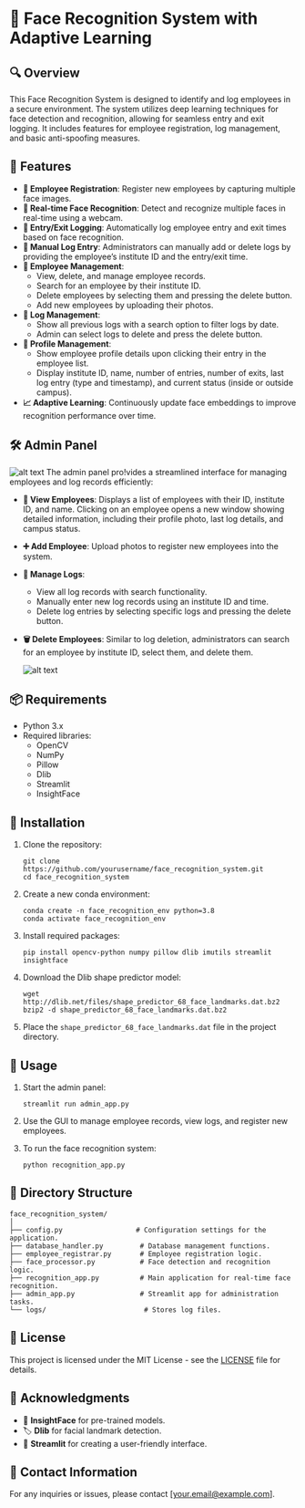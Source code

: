 # 🚀 Face Recognition System with Adaptive Learning

## 🔍 Overview
This Face Recognition System is designed to identify and log employees in a secure environment. The system utilizes deep learning techniques for face detection and recognition, allowing for seamless entry and exit logging. It includes features for employee registration, log management, and basic anti-spoofing measures.

## 🌟 Features
- **👤 Employee Registration**: Register new employees by capturing multiple face images.
- **📸 Real-time Face Recognition**: Detect and recognize multiple faces in real-time using a webcam.
- **📜 Entry/Exit Logging**: Automatically log employee entry and exit times based on face recognition.
- **📝 Manual Log Entry**: Administrators can manually add or delete logs by providing the employee’s institute ID and the entry/exit time.
- **👥 Employee Management**:
  - View, delete, and manage employee records.
  - Search for an employee by their institute ID.
  - Delete employees by selecting them and pressing the delete button.
  - Add new employees by uploading their photos.
- **📑 Log Management**:
  - Show all previous logs with a search option to filter logs by date.
  - Admin can select logs to delete and press the delete button.
- **📌 Profile Management**:
  - Show employee profile details upon clicking their entry in the employee list.
  - Display institute ID, name, number of entries, number of exits, last log entry (type and timestamp), and current status (inside or outside campus).
- **📈 Adaptive Learning**: Continuously update face embeddings to improve recognition performance over time.

## 🛠️ Admin Panel
![alt text](<data/Project Screenshot/Admin_panel_1.png>)
The admin panel pro!vides a streamlined interface for managing employees and log records efficiently:
- **👀 View Employees**: Displays a list of employees with their ID, institute ID, and name. Clicking on an employee opens a new window showing detailed information, including their profile photo, last log details, and campus status.
- **➕ Add Employee**: Upload photos to register new employees into the system.
- **📂 Manage Logs**:
  - View all log records with search functionality.
  - Manually enter new log records using an institute ID and time.
  - Delete log entries by selecting specific logs and pressing the delete button.
- **🗑️ Delete Employees**: Similar to log deletion, administrators can search for an employee by institute ID, select them, and delete them.

    ![alt text](<data/Project Screenshot/Admin_panel_3.png>)
## 📦 Requirements
- Python 3.x
- Required libraries:
  - OpenCV
  - NumPy
  - Pillow
  - Dlib
  - Streamlit
  - InsightFace

## 🔧 Installation
1. Clone the repository:
   ```
   git clone https://github.com/yourusername/face_recognition_system.git
   cd face_recognition_system
   ```

2. Create a new conda environment:
   ```
   conda create -n face_recognition_env python=3.8
   conda activate face_recognition_env
   ```

3. Install required packages:
   ```
   pip install opencv-python numpy pillow dlib imutils streamlit insightface
   ```

4. Download the Dlib shape predictor model:
   ```
   wget http://dlib.net/files/shape_predictor_68_face_landmarks.dat.bz2
   bzip2 -d shape_predictor_68_face_landmarks.dat.bz2
   ```

5. Place the `shape_predictor_68_face_landmarks.dat` file in the project directory.

## 🚀 Usage
1. Start the admin panel:
   ```
   streamlit run admin_app.py
   ```

2. Use the GUI to manage employee records, view logs, and register new employees.

3. To run the face recognition system:
   ```
   python recognition_app.py
   ```

## 📂 Directory Structure
```
face_recognition_system/
│
├── config.py                  # Configuration settings for the application.
├── database_handler.py         # Database management functions.
├── employee_registrar.py       # Employee registration logic.
├── face_processor.py           # Face detection and recognition logic.
├── recognition_app.py          # Main application for real-time face recognition.
├── admin_app.py                # Streamlit app for administration tasks.
└── logs/                        # Stores log files.
```

## 📜 License
This project is licensed under the MIT License - see the [LICENSE](LICENSE) file for details.

## 🙌 Acknowledgments
- 🧠 **InsightFace** for pre-trained models.
- 🏷️ **Dlib** for facial landmark detection.
- 🎨 **Streamlit** for creating a user-friendly interface.

## 📧 Contact Information
For any inquiries or issues, please contact [your.email@example.com].

